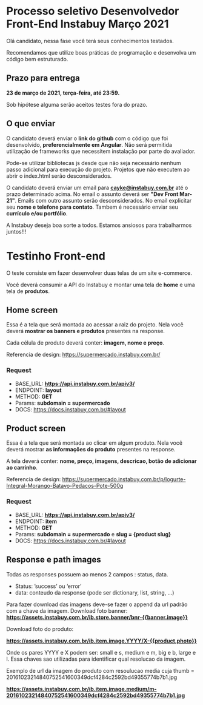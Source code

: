 # Processo seletivo Desenvolvedor Front-End Instabuy Março 2021 #

Olá candidato, nessa fase você terá seus conhecimentos testados. 

Recomendamos que utilize boas práticas de programação e desenvolva um código bem estruturado. 


## Prazo para entrega ##

**23 de março de 2021, terça-feira, até 23:59.** 

Sob hipótese alguma serão aceitos testes fora do prazo.


## O que enviar ##

O candidato deverá enviar o **link do github** com o código que foi desenvolvido, **preferencialmente em Angular**. 
Não será permitida utilização de frameworks que necessitem instalação por parte do avaliador. 

Pode-se utilizar bibliotecas js desde que não seja necessário nenhum passo adicional para execução do projeto.
Projetos que não executem ao abrir o index.html serão desconsiderados.

O candidato deverá enviar um email para **cayke@instabuy.com.br** até o prazo determinado acima. No email o assunto deverá ser **"Dev Front Mar-21"**. 
Emails com outro assunto serão desconsiderados.
No email explicitar seu **nome e telefone para contato**.
Tambem é necessário enviar seu **currículo e/ou portfólio**.

A Instabuy deseja boa sorte a todos. Estamos ansiosos para trabalharmos juntos!!!


# Testinho Front-end #

O teste consiste em fazer desenvolver duas telas de um site e-commerce. 

Você deverá consumir a API do Instabuy e montar uma tela de **home** e uma tela de **produtos**.


## Home screen ##
Essa é a tela que será montada ao acessar a raiz do projeto. Nela você deverá **mostrar os banners e produtos** presentes na response.

Cada célula de produto deverá conter: **imagem, nome e preço**.

Referencia de design: https://supermercado.instabuy.com.br/

### Request ###

- BASE_URL:  **https://api.instabuy.com.br/apiv3/**
- ENDPOINT: **layout**
- METHOD: **GET**
- Params: **subdomain = supermercado**
- DOCS: https://docs.instabuy.com.br/#layout


## Product screen ##
Essa é a tela que será montada ao clicar em algum produto. Nela você deverá mostrar **as informações do produto** presentes na response.

A tela deverá conter: **nome, preço, imagens, descricao, botão de adicionar ao carrinho**.

Referencia de design: https://supermercado.instabuy.com.br/p/Iogurte-Integral-Morango-Batavo-Pedacos-Pote-500g

### Request ###

- BASE_URL:  **https://api.instabuy.com.br/apiv3/**
- ENDPOINT: **item**
- METHOD: **GET**
- Params: **subdomain = supermercado** e **slug = {product slug}**
- DOCS: https://docs.instabuy.com.br/#layout



## Response e path images ##

Todas as responses possuem ao menos 2 campos : status, data.

- Status: ’success’ ou ‘error’
- data: conteudo da response (pode ser dictionary, list, string, …)
	
Para fazer download das imagens deve-se fazer o append da url padrão com a chave da imagem.
Download foto banner:
**https://assets.instabuy.com.br/ib.store.banner/bnr-{{banner.image}}**

Download foto do produto:

**https://assets.instabuy.com.br/ib.item.image.YYYY/X-{{product.photo}}**

Onde os pares YYYY e X podem ser: small e s, medium e m, big e b, large e l. Essa chaves sao utilizadas para identificar qual resolucao da imagem.

Exemplo de url da imagem do produto com resoulucao media cuja thumb = 20161023214840752541600349dcf4284c2592bd49355774b7b1.jpg

**https://assets.instabuy.com.br/ib.item.image.medium/m-20161023214840752541600349dcf4284c2592bd49355774b7b1.jpg**





